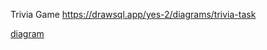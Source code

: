 Trivia Game
https://drawsql.app/yes-2/diagrams/trivia-task

[diagram](C:/Users/USER/Documents/GitHub/trivia-game/readme-files/diagram.png)
